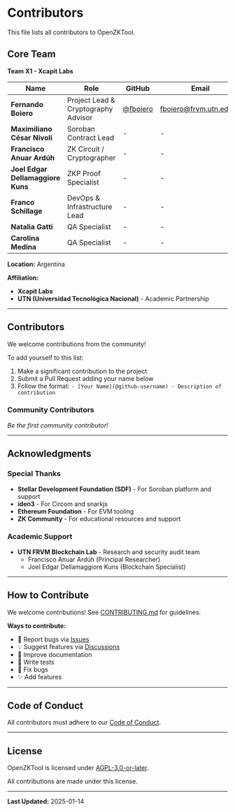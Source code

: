 # Contributors

This file lists all contributors to OpenZKTool.

## Core Team

**Team X1 - Xcapit Labs**

| Name | Role | GitHub | Email |
|------|------|--------|-------|
| **Fernando Boiero** | Project Lead & Cryptography Advisor | [@fboiero](https://github.com/fboiero) | fboiero@frvm.utn.edu.ar |
| **Maximiliano César Nivoli** | Soroban Contract Lead | - | - |
| **Francisco Anuar Ardúh** | ZK Circuit / Cryptographer | - | - |
| **Joel Edgar Dellamaggiore Kuns** | ZKP Proof Specialist | - | - |
| **Franco Schillage** | DevOps & Infrastructure Lead | - | - |
| **Natalia Gatti** | QA Specialist | - | - |
| **Carolina Medina** | QA Specialist | - | - |

**Location:** Argentina

**Affiliation:**
- **Xcapit Labs**
- **UTN (Universidad Tecnológica Nacional)** - Academic Partnership

---

## Contributors

We welcome contributions from the community!

To add yourself to this list:
1. Make a significant contribution to the project
2. Submit a Pull Request adding your name below
3. Follow the format: `- [Your Name](@github-username) - Description of contribution`

### Community Contributors

<!-- Add your name here after your first merged PR -->

*Be the first community contributor!*

---

## Acknowledgments

### Special Thanks

- **Stellar Development Foundation (SDF)** - For Soroban platform and support
- **iden3** - For Circom and snarkjs
- **Ethereum Foundation** - For EVM tooling
- **ZK Community** - For educational resources and support

### Academic Support

- **UTN FRVM Blockchain Lab** - Research and security audit team
  - Francisco Anuar Ardúh (Principal Researcher)
  - Joel Edgar Dellamaggiore Kuns (Blockchain Specialist)

---

## How to Contribute

We welcome contributions! See [CONTRIBUTING.md](./CONTRIBUTING.md) for guidelines.

**Ways to contribute:**
- 🐛 Report bugs via [Issues](https://github.com/xcapit/openzktool/issues)
- 💡 Suggest features via [Discussions](https://github.com/xcapit/openzktool/discussions)
- 📝 Improve documentation
- 🧪 Write tests
- 🔧 Fix bugs
- ✨ Add features

---

## Code of Conduct

All contributors must adhere to our [Code of Conduct](./CODE_OF_CONDUCT.md).

---

## License

OpenZKTool is licensed under [AGPL-3.0-or-later](./LICENSE).

All contributions are made under this license.

---

**Last Updated:** 2025-01-14
